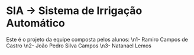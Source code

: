 # SIA -> Sistema de Irrigação Automático
 Este é o projeto da equipe composta pelos alunos:
\n1- Ramiro Campos de Castro 
\n2- João Pedro Silva Campos
\n3- Natanael Lemos
